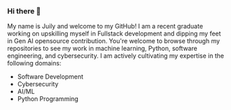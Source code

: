 ### Hi there 👋

My name is Juily and welcome to my GitHub!
I am a recent graduate working on upskilling myself in Fullstack development and dipping my feet in Gen AI opensource contribution. You're welcome to browse through my repositories to see my work in machine learning, Python, software engineering, and cybersecurity.
I am actively cultivating my expertise in the following domains:
- Software Development
- Cybersecurity
- AI/ML
- Python Programming

<!--
**ArtimisJ26/ArtimisJ26** is a ✨ _special_ ✨ repository because its `README.md` (this file) appears on your GitHub profile.

Here are some ideas to get you started:

- 🔭 I’m currently working on ...
- 🌱 I’m currently learning ...
- 👯 I’m looking to collaborate on ...
- 🤔 I’m looking for help with ...
- 💬 Ask me about ...
- 📫 How to reach me: ...
- 😄 Pronouns: ...
- ⚡ Fun fact: ...
-->

